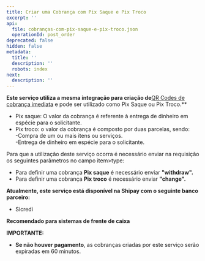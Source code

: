 ```yaml
---
title: Criar uma Cobrança com Pix Saque e Pix Troco
excerpt: ''
api:
  file: cobranças-com-pix-saque-e-pix-troco.json
  operationId: post_order
deprecated: false
hidden: false
metadata:
  title: ''
  description: ''
  robots: index
next:
  description: ''
---
```

**Este serviço utiliza a mesma integração para criação de**[QR Codes de cobrança imediata](https://shipay.readme.io/reference/post_order) e pode ser utilizado como Pix Saque ou Pix Troco.\*\*

* Pix saque: O valor da cobrança é referente à entrega de dinheiro em espécie para o solicitante.  
* Pix troco: o valor da cobrança é composto por duas parcelas, sendo:\
  \-Compra de um ou mais itens ou serviços.\
  \-Entrega de dinheiro em espécie para o solicitante.

Para que a utilização deste serviço ocorra é necessário enviar na requisição os seguintes parâmetros no campo item>type:

* Para definir uma cobrança **Pix saque** é necessário enviar **"withdraw".**
* Para definir uma cobrança **Pix troco** é necessário enviar **"change".**

**Atualmente, este serviço está disponível na Shipay com o seguinte banco parceiro:**

* Sicredi

**Recomendado para sistemas de frente de caixa**

**IMPORTANTE:**

* **Se não houver pagamento**, as cobranças criadas por este serviço serão expiradas em 60 minutos.
